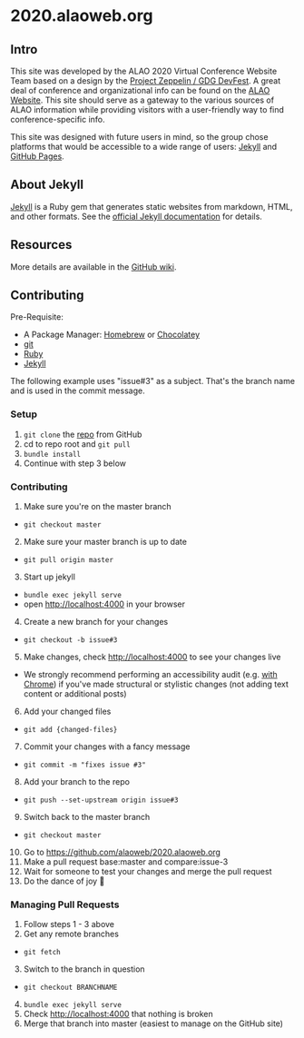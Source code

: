# 2020.alaoweb.org

## Intro

This site was developed by the ALAO 2020 Virtual Conference Website Team based on a design by the [Project Zeppelin / GDG DevFest](https://github.com/gdg-x/zeppelin). A great deal of conference and organizational info can be found on the [ALAO Website](https://www.alaoweb.org). This site should serve as a gateway to the various sources of ALAO information while providing visitors with a user-friendly way to find conference-specific info.

This site was designed with future users in mind, so the group chose platforms that would be accessible to a wide range of users: [Jekyll](https://jekyllrb.com) and [GitHub Pages](https://pages.github.com).

## About Jekyll

[Jekyll](https://jekyllrb.com) is a Ruby gem that generates static websites from markdown, HTML, and other formats. See the [official Jekyll documentation](https://jekyllrb.com/docs/home/) for details.

## Resources

More details are available in the [GitHub wiki](https://github.com/alaoweb/2020.alaoweb.org/wiki).

## Contributing

Pre-Requisite:
- A Package Manager: [Homebrew](https://brew.sh/) or [Chocolatey](https://chocolatey.org/)
- [git](https://git-scm.com/book/en/v2/Getting-Started-Installing-Git)
- [Ruby](https://www.ruby-lang.org/en/documentation/installation/)
- [Jekyll](https://jekyllrb.com/docs/installation/)

The following example uses "issue#3" as a subject. That's the branch name and is used in the commit message.

### Setup

1. ```git clone``` the [repo](https://github.com/alaoweb/2020.alaoweb.org.git) from GitHub
2. cd to repo root and ```git pull```
3. ```bundle install```
4. Continue with step 3 below

### Contributing

1. Make sure you're on the master branch
  * ```git checkout master```
2. Make sure your master branch is up to date
  * ```git pull origin master```
3. Start up jekyll
  * ```bundle exec jekyll serve```
  * open [http://localhost:4000](http://localhost:4000) in your browser
4. Create a new branch for your changes
  * ```git checkout -b issue#3```
5. Make changes, check [http://localhost:4000](http://localhost:4000) to see your changes live
  * We strongly recommend performing an accessibility audit (e.g. [with Chrome](https://developers.google.com/web/tools/chrome-devtools/accessibility/reference)) if you've made structural or stylistic changes (not adding text content or additional posts)
6. Add your changed files
  * ```git add {changed-files}```
7. Commit your changes with a fancy message
  * ```git commit -m "fixes issue #3"```
8. Add your branch to the repo
  * ```git push --set-upstream origin issue#3```
9. Switch back to the master branch
  * ```git checkout master```
10. Go to https://github.com/alaoweb/2020.alaoweb.org
11. Make a pull request base:master and compare:issue-3
12. Wait for someone to test your changes and merge the pull request
13. Do the dance of joy 🎉

### Managing Pull Requests

1. Follow steps 1 - 3 above
2. Get any remote branches
  * ```git fetch```
3. Switch to the branch in question
  * ```git checkout BRANCHNAME```
4. ```bundle exec jekyll serve```
5. Check [http://localhost:4000](http://localhost:4000) that nothing is broken
6. Merge that branch into master (easiest to manage on the GitHub site)